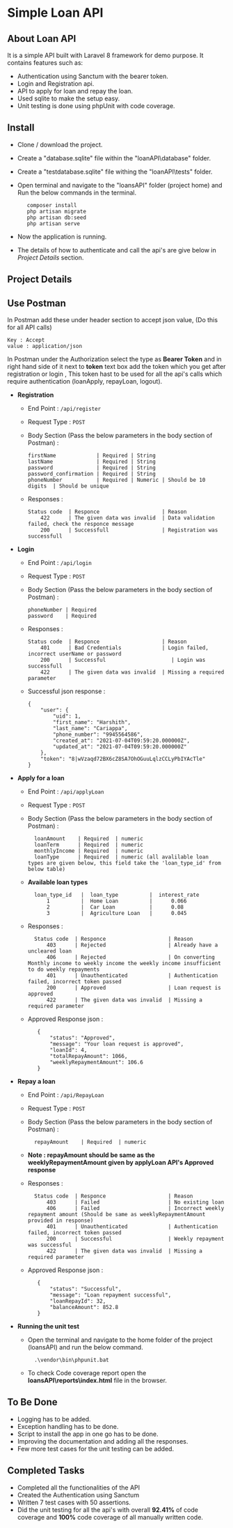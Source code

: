 <p align="center"><h1>Simple Loan API</h1></p>

## About Loan API

It is a simple API built with Laravel 8 framework for demo purpose. It contains features such as:

- Authentication using Sanctum with the bearer token.
- Login and Registration api.
- API to apply for loan and repay the loan. 
- Used sqlite to make the setup easy.
- Unit testing is done using phpUnit with code coverage.

## Install

   - Clone / download the project.
   - Create a "database.sqlite" file within the "loanAPI\database" folder. 
   - Create a "testdatabase.sqlite" file withing the "loanAPI\tests" folder.
   - Open terminal and navigate to the "loansAPI" folder (project home) and Run the below commands in the terminal.
        
            composer install
            php artisan migrate
            php artisan db:seed
            php artisan serve
   - Now the application is running.
   - The details of how to authenticate and call the api's are give below in *Project Details* section.

## Project Details 

## Use Postman 
In Postman add these under header section to accept json value, (Do this for all API calls)

    Key : Accept
    value : application/json

In Postman under the Authorization select the type as **Bearer Token** and in right hand side of it next to **token** text box add the token which you get after registration or login , This token hast to be used for all the api's calls which require authentication (loanApply, repayLoan, logout).


- **Registration**
  - End Point : `/api/register`
  - Request Type : `POST`
  - Body Section (Pass the below parameters in the body section of Postman) : 
        
        firstName             | Required | String
        lastName              | Required | String
        password              | Required | String 
        password_confirmation | Required | String
        phoneNumber           | Required | Numeric | Should be 10 digits  | Should be unique
  
  - Responses : 
  
        Status code  | Responce                    | Reason
            422      | The given data was invalid  | Data validation failed, check the responce message 
            200      | Successfull                 | Registration was successfull

- **Login**
  - End Point : `/api/login`
  - Request Type : `POST`
  - Body Section (Pass the below parameters in the body section of Postman) :  
        
        phoneNumber | Required 
        password    | Required 
        
  - Responses : 
  
        Status code  | Responce                    | Reason
            401      | Bad Credentials             | Login failed, incorrect userName or password
            200      | Successful                     | Login was successfull
            422      | The given data was invalid  | Missing a required parameter
            
  - Successful json response : 
        
        {
            "user": {
                "uid": 1,
                "first_name": "Harshith",
                "last_name": "Cariappa",
                "phone_number": "9945564586",
                "created_at": "2021-07-04T09:59:20.000000Z",
                "updated_at": "2021-07-04T09:59:20.000000Z"
            },
            "token": "8|wVzaqd72BX6cZ8SA7OhOGuuLqlzCCLyPbIYAcTle"
        }
        
- **Apply for a loan**                   
    - End Point : `/api/applyLoan`
    - Request Type : `POST`
    - Body Section (Pass the below parameters in the body section of Postman) :  
        
            loanAmount    | Required  | numeric
            loanTerm      | Required  | numeric 
            monthlyIncome | Required  | numeric
            loanType      | Required  | numeric (all avalilable loan types are given below, this field take the 'loan_type_id' from below table)
        
    - **Available loan types** 
            
            loan_type_id   |  loan_type          |  interest_rate 
                1          |  Home Loan          |      0.066
                2          |  Car Loan           |      0.08
                3          |  Agriculture Loan   |      0.045

    - Responses : 
    
            Status code  | Responce                    | Reason
                403      | Rejected                    | Already have a uncleared loan
                406      | Rejected                    | On converting Monthly income to weekly income the weekly income insufficient to do weekly repayments
                401      | Unauthenticated             | Authentication failed, incorrect token passed
                200      | Approved                    | Loan request is approved
                422      | The given data was invalid  | Missing a required parameter
                
   - Approved Response json : 
            
            {
                "status": "Approved",
                "message": "Your loan request is approved",
                "loanId": 4,
                "totalRepayAmount": 1066,
                "weeklyRepaymentAmount": 106.6
            }

- **Repay a loan**                   
    - End Point : `/api/RepayLoan`
    - Request Type : `POST`
    - Body Section (Pass the below parameters in the body section of Postman) :  
        
            repayAmount    | Required  | numeric
   
   - **Note : repayAmount should be same as the weeklyRepaymentAmount given by applyLoan API's Approved response**

    - Responses : 
    
            Status code  | Responce                    | Reason
                403      | Failed                      | No existing loan
                406      | Failed                      | Incorrect weekly repayment amount (Should be same as weeklyRepaymentAmount provided in response)
                401      | Unauthenticated             | Authentication failed, incorrect token passed
                200      | Successful                  | Weekly repayment was successful
                422      | The given data was invalid  | Missing a required parameter
                
   - Approved Response json : 
            
            {
                "status": "Successful",
                "message": "Loan repayment successful",
                "loanRepayId": 32,
                "balanceAmount": 852.8
            }
            
- **Running the unit test**
    - Open the terminal and navigate to the home folder of the project (loansAPI) and run the below command.
    
            .\vendor\bin\phpunit.bat
            
    - To check Code coverage report open the **loansAPI\reports\index.html** file in the browser.
             

## To Be Done

- Logging has to be added.
- Exception handling has to be done.
- Script to install the app in one go has to be done.
- Improving the documentation and adding all the responses.
- Few more test cases for the unit testing can be added.


## Completed Tasks

- Completed all the functionalities of the API
- Created the Authentication using Sanctum
- Written 7 test cases with 50 assertions.
- Did the unit testing for all the api's with overall **92.41%** of code coverage and **100%** code coverage of all manually written code.
